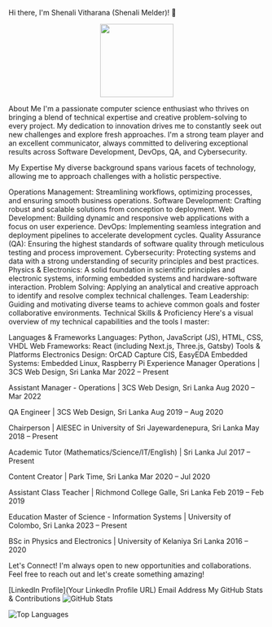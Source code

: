 Hi there, I'm Shenali Vitharana (Shenali Melder)! 👋

<p align="center">
<img src="https://github.com/user-attachments/assets/e69f2d5d-fb1c-4ab7-93be-dded5766eae2" style="height:15vw; width:15vw;">
</p>

About Me
I'm a passionate computer science enthusiast who thrives on bringing a blend of technical expertise and creative problem-solving to every project. My dedication to innovation drives me to constantly seek out new challenges and explore fresh approaches. I'm a strong team player and an excellent communicator, always committed to delivering exceptional results across Software Development, DevOps, QA, and Cybersecurity.

My Expertise
My diverse background spans various facets of technology, allowing me to approach challenges with a holistic perspective.

Operations Management: Streamlining workflows, optimizing processes, and ensuring smooth business operations.
Software Development: Crafting robust and scalable solutions from conception to deployment.
Web Development: Building dynamic and responsive web applications with a focus on user experience.
DevOps: Implementing seamless integration and deployment pipelines to accelerate development cycles.
Quality Assurance (QA): Ensuring the highest standards of software quality through meticulous testing and process improvement.
Cybersecurity: Protecting systems and data with a strong understanding of security principles and best practices.
Physics & Electronics: A solid foundation in scientific principles and electronic systems, informing embedded systems and hardware-software interaction.
Problem Solving: Applying an analytical and creative approach to identify and resolve complex technical challenges.
Team Leadership: Guiding and motivating diverse teams to achieve common goals and foster collaborative environments.
Technical Skills & Proficiency
Here's a visual overview of my technical capabilities and the tools I master:

Languages & Frameworks
Languages: Python, JavaScript (JS), HTML, CSS, VHDL
Web Frameworks: React (including Next.js, Three.js, Gatsby)
Tools & Platforms
Electronics Design: OrCAD Capture CIS, EasyEDA
Embedded Systems: Embedded Linux, Raspberry Pi
Experience
Manager Operations | 3CS Web Design, Sri Lanka
Mar 2022 – Present

Assistant Manager - Operations | 3CS Web Design, Sri Lanka
Aug 2020 – Mar 2022

QA Engineer | 3CS Web Design, Sri Lanka
Aug 2019 – Aug 2020

Chairperson | AIESEC in University of Sri Jayewardenepura, Sri Lanka
May 2018 – Present

Academic Tutor (Mathematics/Science/IT/English) | Sri Lanka
Jul 2017 – Present

Content Creator | Park Time, Sri Lanka
Mar 2020 – Jul 2020

Assistant Class Teacher | Richmond College Galle, Sri Lanka
Feb 2019 – Feb 2019

Education
Master of Science - Information Systems | University of Colombo, Sri Lanka
2023 – Present

BSc in Physics and Electronics | University of Kelaniya Sri Lanka
2016 – 2020

Let's Connect!
I'm always open to new opportunities and collaborations. Feel free to reach out and let's create something amazing!

[LinkedIn Profile](Your LinkedIn Profile URL)
Email Address
My GitHub Stats & Contributions
![GitHub Stats](https://github-readme-stats.vercel.app/api?username=YourGitHubUsername&show_icons=true&theme=radical)

![Top Languages](https://github-readme-stats.vercel.app/api/top-langs/?username=YourGitHubUsername&layout=compact&theme=radical)
